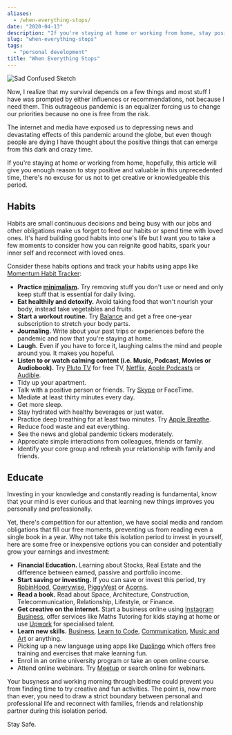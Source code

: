 ```yaml
---
aliases:
  - /when-everything-stops/
date: "2020-04-13"
description: "If you're staying at home or working from home, stay positive and valuable."
slug: "when-everything-stops"
tags:
  - "personal development"
title: "When Everything Stops"
---
```



![Sad Confused Sketch]


Now, I realize that my survival depends on a few things and most stuff I have was prompted by either influences or recommendations, not because I need them. This outrageous pandemic is an equalizer forcing us to change our priorities because no one is free from the risk.

The internet and media have exposed us to depressing news and devastating effects of this pandemic around the globe, but even though people are dying I have thought about the positive things that can emerge from this dark and crazy time.

If you're staying at home or working from home, hopefully, this article will give you enough reason to stay positive and valuable in this unprecedented time, there's no excuse for us not to get creative or knowledgeable this period.


## Habits

Habits are small continuous decisions and being busy with our jobs and other obligations make us forget to feed our habits or spend time with loved ones. It's hard building good habits into one's life but I want you to take a few moments to consider how you can reignite good habits, spark your inner self and reconnect with loved ones.

Consider these habits options and track your habits using apps like [Momentum Habit Tracker][]:

- **Practice [minimalism][].** Try removing stuff you don't use or need and only keep stuff that is essential for daily living.
- **Eat healthily and detoxify.** Avoid taking food that won't nourish your body, instead take vegetables and fruits.
- **Start a workout routine.** Try [Balance][] and get a free one-year subscription to stretch your body parts.
- **Journaling.** Write about your past trips or experiences before the pandemic and now that you're staying at home.
- **Laugh.** Even if you have to force it, laughing calms the mind and people around you. It makes you hopeful.
- **Listen to or watch calming content (i.e. Music, Podcast, Movies or Audiobook).** Try [Pluto TV][] for free TV, [Netflix][], [Apple Podcasts][] or [Audible][].
- Tidy up your apartment.
- Talk with a positive person or friends. Try [Skype][] or FaceTime.
- Mediate at least thirty minutes every day.
- Get more sleep.
- Stay hydrated with healthy beverages or just water.
- Practice deep breathing for at least two minutes. Try [Apple Breathe][].
- Reduce food waste and eat everything.
- See the news and global pandemic tickers moderately.
- Appreciate simple interactions from colleagues, friends or family.
- Identify your core group and refresh your relationship with family and friends.


## Educate

Investing in your knowledge and constantly reading is fundamental, know that your mind is ever curious and that learning new things improves you personally and professionally.

Yet, there's competition for our attention, we have social media and random obligations that fill our free moments, preventing us from reading even a single book in a year. Why not take this isolation period to invest in yourself, here are some free or inexpensive options you can consider and potentially grow your earnings and investment:

- **Financial Education.** Learning about Stocks, Real Estate and the difference between earned, passive and portfolio income.
- **Start saving or investing.** If you can save or invest this period, try [RobinHood][], [Cowrywise][], [PiggyVest][] or [Acorns][].
- **Read a book.** Read about Space, Architecture, Construction, Telecommunication, Relationship, Lifestyle, or Finance.
- **Get creative on the internet.** Start a business online using [Instagram Business][], offer services like Maths Tutoring for kids staying at home or use [Upwork][] for specialised talent.
- **Learn new skills.** [Business][], [Learn to Code][], [Communication][], [Music and Art][] or anything.
- Picking up a new language using apps like [Duolingo][] which offers free training and exercises that make learning fun.
- Enrol in an online university program or take an open online course.
- Attend online webinars. Try [Meetup][] or search online for webinars.

Your busyness and working morning through bedtime could prevent you from finding time to try creative and fun activities. The point is, now more than ever, you need to draw a strict boundary between personal and professional life and reconnect with families, friends and relationship partner during this isolation period.

Stay Safe.

  [Sad Confused Sketch]: /static/images/2020/sad-confused-sketch.jpg "Sad Confused Sketch"
  [Momentum Habit Tracker]: http://momentum.cc/ "Momentum Habit Tracker"
  [minimalism]: https://www.theminimalists.com/minimalism/ "What Is Minimalism? - The Minimalists"
  [Balance]: https://twitter.com/balanceapp/status/1239253806824722433 "Balance - Personalized meditation"
  [Pluto TV]: http://pluto.tv "Pluto TV - Watch Free TV & Movies Online and Apps"
  [Netflix]: https://www.netflix.com "Netflix - Watch TV Shows Online, Watch Movies Online"
  [Apple Podcasts]: https://apps.apple.com/us/app/apple-podcasts/id525463029 "Apple Podcasts"
  [Audible]: https://www.audible.com "Audiobooks & Original Audio Shows - Get More from Audible"
  [Skype]: https://www.skype.com/en/ "Skype - Communication tools for free calls and chat"
  [Apple Breathe]: https://support.apple.com/en-us/HT206999 "Apple Breathe"
  [RobinHood]: https://robinhood.com "RobinHood - It’s Time to Do Money"
  [Cowrywise]: https://cowrywise.com "The Smart Way To Plan, Save and Invest Online - Cowrywise"
  [PiggyVest]: https://www.piggyvest.com "The Better Way To Save & Invest Online - PiggyVest"
  [Acorns]: https://www.acorns.com "Acorns - Invest, Earn, Grow, Spend, Later"
  [Instagram Business]: https://business.instagram.com "Instagram Business"
  [Upwork]: https://www.upwork.com "The talent you need. The flexibility you want. - Upwork"
  [Business]: https://www.coursera.org/browse/business "Business"
  [Learn to Code]: https://www.codecademy.com "Codecademy - Learn to Code for free"
  [Communication]: https://www.coursera.org/learn/wharton-communication-skills "Communication"
  [Music and Art]: https://www.coursera.org/browse/arts-and-humanities "Music and Art"
  [Duolingo]: http://duolingo.com "Duolingo - The world's best way to learn a language"
  [Meetup]: https://www.meetup.com "We are what we do - Meetup"
